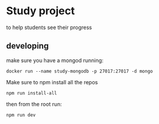 # Study project

to help students see their progress

## developing

make sure you have a mongod running:

```
docker run --name study-mongodb -p 27017:27017 -d mongo
```

Make sure to npm install all the repos

```
npm run install-all
```

then from the root run: 

```
npm run dev
```
